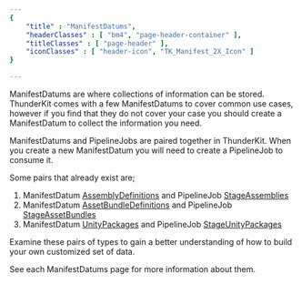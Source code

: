 ```yaml
---
{ 
	"title" : "ManifestDatums",
	"headerClasses" : [ "bm4", "page-header-container" ],
	"titleClasses" : [ "page-header" ],
	"iconClasses" : [ "header-icon", "TK_Manifest_2X_Icon" ]
}

---
```


ManifestDatums are where collections of information can be stored.
ThunderKit comes with a few ManifestDatums to cover common use cases, however if you find that they do not cover your case you should create a ManifestDatum to 
collect the information you need.

ManifestDatums and PipelineJobs are paired together in ThunderKit.  When you create a new ManifestDatum you will need to create a PipelineJob to consume it.

Some pairs that already exist are;

1. ManifestDatum [AssemblyDefinitions](assetlink://Packages/com.passivepicasso.thunderkit/Editor/Core/Manifests/Datum/AssemblyDefinitions.cs) and PipelineJob [StageAssemblies](assetlink://Packages/com.passivepicasso.thunderkit/Editor/Core/Pipelines/Jobs/StageAssemblies.cs)
2. ManifestDatum [AssetBundleDefinitions](assetlink://Packages/com.passivepicasso.thunderkit/Editor/Core/Manifests/Datum/AssetBundleDefinitions.cs) and PipelineJob [StageAssetBundles](assetlink://Packages/com.passivepicasso.thunderkit/Editor/Core/Pipelines/Jobs/StageAssetBundles.cs)
3. ManifestDatum [UnityPackages](assetlink://Packages/com.passivepicasso.thunderkit/Editor/Core/Manifests/Datum/UnityPackages.cs) and PipelineJob [StageUnityPackages](assetlink://Packages/com.passivepicasso.thunderkit/Editor/Core/Pipelines/Jobs/StageUnityPackages.cs)

Examine these pairs of types to gain a better understanding of how to build your own customized set of data.

See each ManifestDatums page for more information about them.